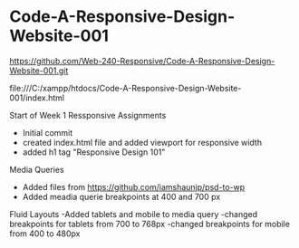 # Code-A-Responsive-Design-Website-001

https://github.com/Web-240-Responsive/Code-A-Responsive-Design-Website-001.git

file:///C:/xampp/htdocs/Code-A-Responsive-Design-Website-001/index.html

Start of Week 1 Ressponsive Assignments
- Initial commit
- created index.html file and added viewport for responsive width
- added h1 tag "Responsive Design 101"

Media Queries
- Added files from https://github.com/iamshaunjp/psd-to-wp
- Added meadia querie breakpoints at 400 and 700 px

Fluid Layouts
-Added tablets and mobile to media query
-changed breakpoints for tablets from 700 to 768px
-changed breakpoints for mobile from 400 to 480px